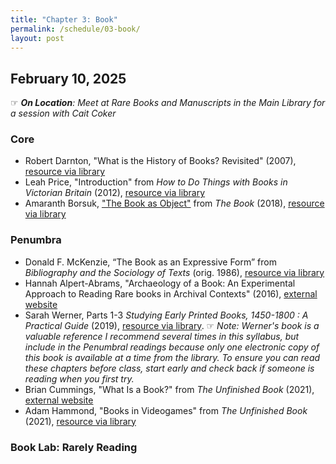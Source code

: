 ```yaml
---
title: "Chapter 3: Book"
permalink: /schedule/03-book/
layout: post
---
```


## February 10, 2025

☞ _**On Location**: Meet at Rare Books and Manuscripts in the Main Library for a session with Cait Coker_

### Core

+ Robert Darnton, "What is the History of Books? Revisited" (2007), [resource via library](https://www-cambridge-org.proxy2.library.illinois.edu/core/journals/modern-intellectual-history/article/what-is-the-history-of-books-revisited/58B54CA744EACF363ADD23C3473A4498)
+ Leah Price, "Introduction" from _How to Do Things with Books in Victorian Britain_ (2012), [resource via library](http://proxy2.library.illinois.edu/login?url=https://www.jstor.org/stable/j.ctt7pgvx.5)
+ Amaranth Borsuk, ["The Book as Object"](https://ebookcentral.proquest.com/lib/uiuc/reader.action?docID=5376610&ppg=19) from _The Book_ (2018), [resource via library](https://ebookcentral.proquest.com/lib/uiuc/detail.action?docID=5376610)

### Penumbra

+ Donald F. McKenzie, “The Book as an Expressive Form” from _Bibliography and the Sociology of Texts_ (orig. 1986), [resource via library](https://www-cambridge-org.proxy2.library.illinois.edu/core/books/bibliography-and-the-sociology-of-texts/book-as-an-expressive-form/A4622300FDAAA5F71FFB7B0082AB4AEB)
+ Hannah Alpert-Abrams, "Archaeology of a Book: An Experimental Approach to Reading Rare books in Archival Contexts" (2016), [external website](https://scalar.usc.edu/works/advertencias/index)
+ Sarah Werner, Parts 1-3  _Studying Early Printed Books, 1450-1800 : A Practical Guide_ (2019), [resource via library](https://proxy2.library.illinois.edu/login?url=https://search.ebscohost.com/login.aspx?direct=true&db=nlebk&AN=1991322&site=eds-live&scope=site&ebv=EK&ppid=Page-__-16). ☞ _Note: Werner's book is a valuable reference I recommend several times in this syllabus, but include in the Penumbral readings because only one electronic copy of this book is available at a time from the library. To ensure you can read these chapters before class, start early and check back if someone is reading when you first try._
+ Brian Cummings, "What Is a Book?" from _The Unfinished Book_ (2021), [external website](https://doi-org.proxy2.library.illinois.edu/10.1093/oxfordhb/9780198830801.013.2)
+ Adam Hammond, "Books in Videogames" from _The Unfinished Book_ (2021), [resource via library](https://www-oxfordhandbooks-com.proxy2.library.illinois.edu/view/10.1093/oxfordhb/9780198830801.001.0001/oxfordhb-9780198830801-e-23)

### Book Lab: Rarely Reading
